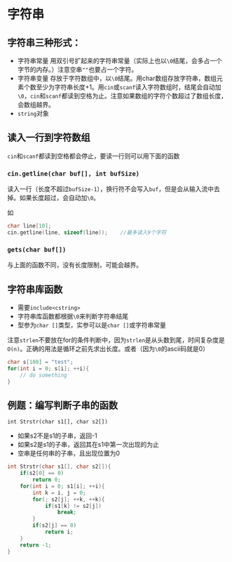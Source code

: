 # 字符串

## 字符串三种形式：

- 字符串常量
用双引号扩起来的字符串常量（实际上也以`\0`结尾，会多占一个字节的内存。）注意空串`""`也要占一个字符。
- 字符串变量
存放于字符数组中，以`\0`结尾。用char数组存放字符串，数组元素个数至少为字符串长度+1。用`cin`或`scanf`读入字符数组时，结尾会自动加`\0`，`cin`和`scanf`都读到空格为止。注意如果数组的字符个数超过了数组长度，会数组越界。
- `string`对象

## 读入一行到字符数组

`cin`和`scanf`都读到空格都会停止，要读一行则可以用下面的函数

### `cin.getline(char buf[], int bufSize)`

读入一行（长度不超过`bufSize-1`），换行符不会写入`buf`，但是会从输入流中去掉。如果长度超过，会自动加`\0`。

如

```c++
char line[10];
cin.getline(line, sizeof(line));    //最多读入9个字符
```

### `gets(char buf[])`

与上面的函数不同，没有长度限制，可能会越界。

## 字符串库函数

- 需要`include<cstring>`
- 字符串库函数都根据`\0`来判断字符串结尾
- 型参为`char []`类型，实参可以是`char []`或字符串常量

注意`strlen`不要放在for的条件判断中，因为`strlen`是从头数到尾，时间复杂度是`O(n)`。正确的用法是循环之前先求出长度。或者（因为`\0`的ascii码就是0）

```c++
char s[100] = "test";
for(int i = 0; s[i]; ++i){
    // do something
}
```

## 例题：编写判断子串的函数

`int Strstr(char s1[], char s2[])`

- 如果s2不是s1的子串，返回-1
- 如果s2是s1的子串，返回其在s1中第一次出现的为止
- 空串是任何串的子串，且出现位置为0

```c++
int Strstr(char s1[], char s2[]){
    if(s2[0] == 0)
        return 0;
    for(int i = 0; s1[i]; ++i){
        int k = i, j = 0;
        for(; s2[j]; ++k, ++k){
            if(s1[k] != s2[j])
                break;
        }
        if(s2[j] == 0)
            return i;
    }
    return -1;
}
```